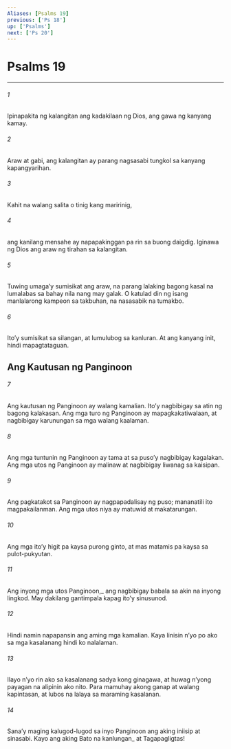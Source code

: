```yaml
---
Aliases: [Psalms 19]
previous: ['Ps 18']
up: ['Psalms']
next: ['Ps 20']
---
```

# Psalms 19

***






















###### 1 










Ipinapakita ng kalangitan ang kadakilaan ng Dios, ang gawa ng kanyang kamay. 





















###### 2 










Araw at gabi, ang kalangitan ay parang nagsasabi tungkol sa kanyang kapangyarihan. 





















###### 3 










Kahit na walang salita o tinig kang maririnig, 





















###### 4 










ang kanilang mensahe ay napapakinggan pa rin sa buong daigdig. Iginawa ng Dios ang araw ng tirahan sa kalangitan. 





















###### 5 










Tuwing umagaʼy sumisikat ang araw, na parang lalaking bagong kasal na lumalabas sa bahay nila nang may galak. O katulad din ng isang manlalarong kampeon sa takbuhan, na nasasabik na tumakbo. 





















###### 6 










Itoʼy sumisikat sa silangan, at lumulubog sa kanluran. At ang kanyang init, hindi mapagtataguan.

## Ang Kautusan ng Panginoon 





















###### 7 










Ang kautusan ng Panginoon ay walang kamalian. Itoʼy nagbibigay sa atin ng bagong kalakasan. Ang mga turo ng Panginoon ay mapagkakatiwalaan, at nagbibigay karunungan sa mga walang kaalaman. 





















###### 8 










Ang mga tuntunin ng Panginoon ay tama at sa pusoʼy nagbibigay kagalakan. Ang mga utos ng Panginoon ay malinaw at nagbibigay liwanag sa kaisipan. 





















###### 9 










Ang pagkatakot sa Panginoon ay nagpapadalisay ng puso; mananatili ito magpakailanman. Ang mga utos niya ay matuwid at makatarungan. 





















###### 10 










Ang mga itoʼy higit pa kaysa purong ginto, at mas matamis pa kaysa sa pulot-pukyutan. 





















###### 11 










Ang inyong mga utos Panginoon,_ ang nagbibigay babala sa akin na inyong lingkod. May dakilang gantimpala kapag itoʼy sinusunod. 





















###### 12 










Hindi namin napapansin ang aming mga kamalian. Kaya linisin nʼyo po ako sa mga kasalanang hindi ko nalalaman. 





















###### 13 










Ilayo nʼyo rin ako sa kasalanang sadya kong ginagawa, at huwag nʼyong payagan na alipinin ako nito. Para mamuhay akong ganap at walang kapintasan, at lubos na lalaya sa maraming kasalanan. 





















###### 14 










Sanaʼy maging kalugod-lugod sa inyo Panginoon ang aking iniisip at sinasabi. Kayo ang aking Bato na kanlungan_ at Tagapagligtas!
